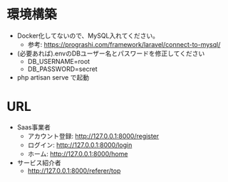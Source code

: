 # 環境構築

- Docker化してないので、MySQL入れてください。
  - 参考: https://prograshi.com/framework/laravel/connect-to-mysql/
- (必要あれば).envのDBユーザー名とパスワードを修正してください
  - DB_USERNAME=root
  - DB_PASSWORD=secret
- php artisan serve で起動

# URL

- Saas事業者
  - アカウント登録: http://127.0.0.1:8000/register
  - ログイン: http://127.0.0.1:8000/login
  - ホーム: http://127.0.0.1:8000/home
- サービス紹介者
  - http://127.0.0.1:8000/referer/top   
   



